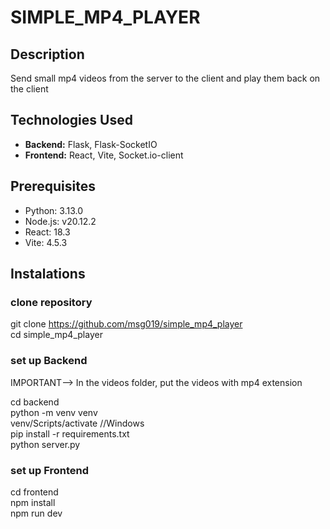 # SIMPLE_MP4_PLAYER

## Description
Send small mp4 videos from the server to the client and play them back on the client


## Technologies Used
- **Backend:** Flask, Flask-SocketIO
- **Frontend:** React, Vite, Socket.io-client


## Prerequisites 
- Python: 3.13.0
- Node.js: v20.12.2
- React: 18.3
- Vite: 4.5.3

## Instalations

### clone repository
git clone https://github.com/msg019/simple_mp4_player  
cd simple_mp4_player  

### set up Backend
IMPORTANT--> In the videos folder, put the videos with mp4 extension

cd backend  
python -m venv venv  
venv/Scripts/activate  //Windows  
pip install -r requirements.txt  
python server.py  

### set up Frontend
cd frontend  
npm install  
npm run dev  


